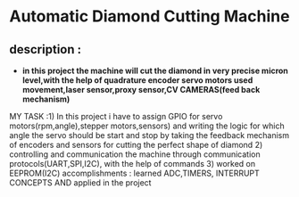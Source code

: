 # Automatic Diamond Cutting Machine

## description : 
   - **in this project the machine will cut the diamond
in very precise micron level,with the help of quadrature
encoder servo motors used movement,laser sensor,proxy
sensor,CV CAMERAS(feed back mechanism)**

MY TASK :1) In this project i have to assign GPIO for servo
motors(rpm,angle),stepper motors,sensors) and writing the
logic for which angle the servo should be start and stop by
taking the feedback mechanism of encoders and sensors for
cutting the perfect shape of diamond 2) controlling and
communication the machine through communication
protocols(UART,SPI,I2C), with the help of commands
3) worked on EEPROM(I2C)
accomplishments : learned ADC,TIMERS, INTERRUPT
CONCEPTS AND applied in the project
